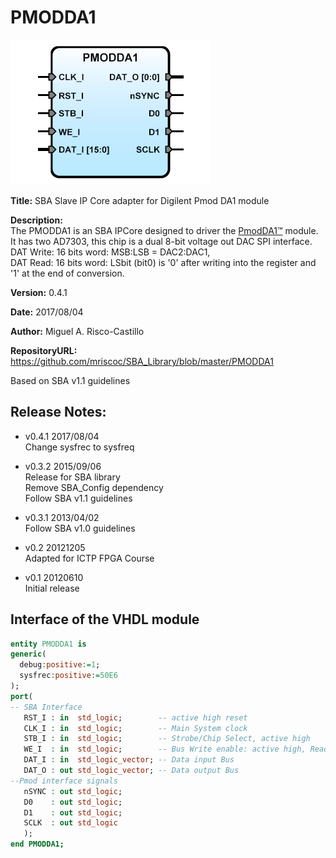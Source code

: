 PMODDA1
=======
![](image.png)   

**Title:** SBA Slave IP Core adapter for Digilent Pmod DA1 module

**Description:**  
The PMODDA1 is an SBA IPCore designed to driver the [PmodDA1™] module.
It has two AD7303, this chip is a dual 8-bit voltage out DAC SPI interface.  
DAT Write: 16 bits word: MSB:LSB = DAC2:DAC1,  
DAT Read: 16 bits word: LSbit (bit0) is '0' after writing into the register and
'1' at the end of conversion.

[PmodDA1™]:pmodda1_rm.pdf

**Version:** 0.4.1

**Date:** 2017/08/04

**Author:** Miguel A. Risco-Castillo

**RepositoryURL:** <https://github.com/mriscoc/SBA_Library/blob/master/PMODDA1>

Based on SBA v1.1 guidelines

Release Notes:
--------------

- v0.4.1 2017/08/04  
 Change sysfrec to sysfreq  

- v0.3.2 2015/09/06  
 Release for SBA library  
 Remove SBA_Config dependency  
 Follow SBA v1.1 guidelines  

- v0.3.1 2013/04/02  
 Follow SBA v1.0 guidelines  

- v0.2 20121205  
 Adapted for ICTP FPGA Course  

- v0.1 20120610  
 Initial release  

Interface of the VHDL module
----------------------------

```vhdl
entity PMODDA1 is
generic(
  debug:positive:=1;
  sysfrec:positive:=50E6
);
port(
-- SBA Interface
   RST_I : in  std_logic;        -- active high reset
   CLK_I : in  std_logic;        -- Main System clock
   STB_I : in  std_logic;        -- Strobe/Chip Select, active high
   WE_I  : in  std_logic;        -- Bus Write enable: active high, Read: active low
   DAT_I : in  std_logic_vector; -- Data input Bus
   DAT_O : out std_logic_vector; -- Data output Bus
--Pmod interface signals
   nSYNC : out std_logic;
   D0    : out std_logic;
   D1    : out std_logic;
   SCLK  : out std_logic
   );
end PMODDA1;
```
